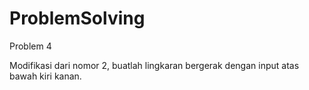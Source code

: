 # ProblemSolving

Problem 4

Modifikasi dari nomor 2, buatlah lingkaran bergerak dengan input atas bawah kiri kanan. 
